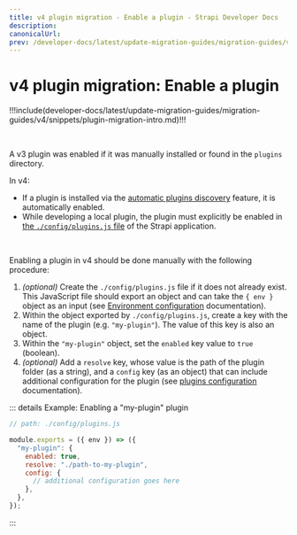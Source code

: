 ```yaml
---
title: v4 plugin migration - Enable a plugin - Strapi Developer Docs
description:
canonicalUrl:
prev: /developer-docs/latest/update-migration-guides/migration-guides/v4/plugin-migration.md
---
```


<!-- TODO: update SEO -->

# v4 plugin migration: Enable a plugin

!!!include(developer-docs/latest/update-migration-guides/migration-guides/v4/snippets/plugin-migration-intro.md)!!!

<br/>

A v3 plugin was enabled if it was manually installed or found in the `plugins` directory.

In v4:

- If a plugin is installed via the [automatic plugins discovery](/developer-docs/latest/plugins/plugins-intro.md#automatic-plugins-discovery) feature, it is automatically enabled.
- While developing a local plugin, the plugin must explicitly be enabled in [the `./config/plugins.js` file](/developer-docs/latest/setup-deployment-guides/configurations/optional/plugins.md) of the Strapi application.

<br/>

Enabling a plugin in v4 should be done manually with the following procedure:

1. _(optional)_ Create the `./config/plugins.js` file if it does not already exist. This JavaScript file should export an object and can take the `{ env }` object as an input (see [Environment configuration](/developer-docs/latest/setup-deployment-guides/configurations/optional/environment.md) documentation).
2. Within the object exported by `./config/plugins.js`, create a key with the name of the plugin (e.g. `"my-plugin"`). The value of this key is also an object.
3. Within the `"my-plugin"` object, set the `enabled` key value to `true` (boolean).
4. _(optional)_ Add a `resolve` key, whose value is the path of the plugin folder (as a string), and a `config` key (as an object) that can include additional configuration for the plugin (see [plugins configuration](/developer-docs/latest/setup-deployment-guides/configurations/optional/plugins.md) documentation).

::: details Example: Enabling a "my-plugin" plugin

```js
// path: ./config/plugins.js

module.exports = ({ env }) => ({
  "my-plugin": {
    enabled: true,
    resolve: "./path-to-my-plugin",
    config: {
      // additional configuration goes here
    },
  },
});
```

:::

